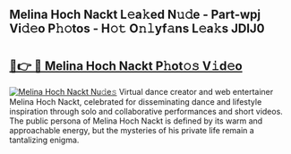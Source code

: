 ## Melina Hoch Nackt L𝚎a𝚔ed N𝚞𝚍e - Part-wpj Vi𝚍𝚎o P𝚑𝚘tos - H𝚘𝚝 O𝚗𝚕yf𝚊ns L𝚎a𝚔s JDlJ0

# <h2><a href="http://kf2s29i.oniu.top/?m=Melina+Hoch+Nackt">🔗👉 🔴 Melina Hoch Nackt P𝚑ot𝚘𝚜 V𝚒d𝚎o</a></h2>

[![Melina Hoch Nackt Nu𝚍e𝚜](https://i.imgur.com/0qMVB7G.gif)](http://kf2s29i.oniu.top/?m=Melina+Hoch+Nackt)
Virtual dance creator and web entertainer Melina Hoch Nackt, celebrated for disseminating dance and lifestyle inspiration through solo and collaborative performances and short videos. The public persona of Melina Hoch Nackt is defined by its warm and approachable energy, but the mysteries of his private life remain a tantalizing enigma.  

